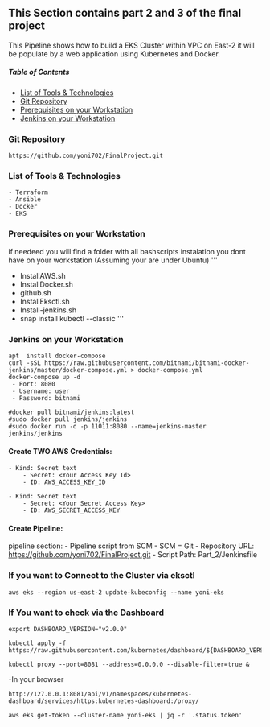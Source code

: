 ## This Section contains part 2 and 3 of the final project
This Pipeline shows how to build a EKS Cluster within VPC on East-2 
it will be populate by a web application using Kubernetes and Docker. 

##### Table of Contents
 * [List of Tools & Technologies](#Technologies)
 * [Git Repository](#Git)
 * [Prerequisites on your Workstation](#Prerequisites)
 * [Jenkins on your Workstation](#Jenkins)

 ### Git Repository <a id="Git"></a>
    https://github.com/yoni702/FinalProject.git


 ### List of Tools & Technologies <a id="Technologies"></a>
    - Terraform
    - Ansible
    - Docker
    - EKS
    


 ### Prerequisites on your Workstation <a id="Prerequisites"></a> 
 if needeed you  will find a folder with all bashscripts instalation you dont have on your workstation (Assuming your are under Ubuntu) 
'''
- InstallAWS.sh 
- InstallDocker.sh
- github.sh
- InstallEksctl.sh
- Install-jenkins.sh
- snap install kubectl --classic
'''

### Jenkins on your Workstation <a id="Jenkins"></a>
    apt  install docker-compose
    curl -sSL https://raw.githubusercontent.com/bitnami/bitnami-docker-jenkins/master/docker-compose.yml > docker-compose.yml
    docker-compose up -d
     - Port: 8080
     - Username: user
     - Password: bitnami
    
    #docker pull bitnami/jenkins:latest
    #sudo docker pull jenkins/jenkins
    #sudo docker run -d -p 11011:8080 --name=jenkins-master jenkins/jenkins


#### Create TWO AWS Credentials:

    - Kind: Secret text
        - Secret: <Your Access Key Id>
        - ID: AWS_ACCESS_KEY_ID
    
    - Kind: Secret text
        - Secret: <Your Secret Access Key>
        - ID: AWS_SECRET_ACCESS_KEY
    
   

#### Create Pipeline:
 pipeline section:
    - Pipeline script from SCM
    - SCM =  Git
    - Repository URL: https://github.com/yoni702/FinalProject.git
    - Script Path: Part_2/Jenkinsfile

### If you want to Connect to the Cluster via eksctl

```
aws eks --region us-east-2 update-kubeconfig --name yoni-eks
```

### If You want to check via the Dashboard
```
export DASHBOARD_VERSION="v2.0.0"

kubectl apply -f https://raw.githubusercontent.com/kubernetes/dashboard/${DASHBOARD_VERSION}/aio/deploy/recommended.yaml
```

```
kubectl proxy --port=8081 --address=0.0.0.0 --disable-filter=true &

```
-In your browser
```
http://127.0.0.1:8081/api/v1/namespaces/kubernetes-dashboard/services/https:kubernetes-dashboard:/proxy/

```

```
aws eks get-token --cluster-name yoni-eks | jq -r '.status.token'
```